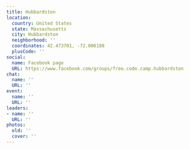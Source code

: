 ```yaml
---
title: Hubbardston
location:
  country: United States
  state: Massachusetts
  city: Hubbardston
  neighborhood: ''
  coordinates: 42.473701, -72.006188
  plusCode: ''
social:
  name: Facebook page
  URL: https://www.facebook.com/groups/free.code.camp.hubbardston
chat:
  name: ''
  URL: ''
event:
  name: ''
  URL: ''
leaders:
- name: ''
  URL: ''
photos:
  old: ''
  cover: ''
---
```

